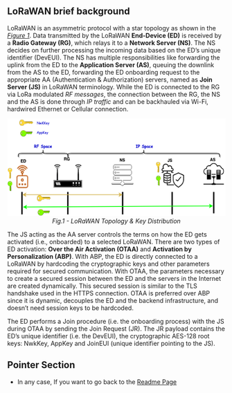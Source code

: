 ## LoRaWAN brief background

LoRaWAN is an asymmetric protocol with a star topology  as shown in the [*Figure 1*](/Figures/LoRaWAN_Key_Distribution-1.png). Data transmitted by the LoRaWAN **End-Device (ED)** is received by a **Radio Gateway (RG)**, which relays it to a **Network Server (NS)**. The NS decides on further processing the incoming data based on the ED’s unique identifier (DevEUI). The NS has multiple responsibilities like forwarding the uplink from the ED to the **Application Server (AS)**, queuing the downlink from the AS to the ED, forwarding the ED onboarding request to the appropriate AA (Authentication & Authorization) servers, named as **Join Server (JS)** in LoRaWAN terminology. While the ED is connected to the RG via LoRa modulated *RF messages*, the connection between the RG, the NS and the AS is done through *IP traffic* and can be backhauled via Wi-Fi, hardwired Ethernet or Cellular connection.

<p align="center">
  <img width="600" height="225" src="https://github.com/AFNIC/Mutual-Authentication-via-DANE/blob/main/Figures/LoRaWAN_Key_Distribution-1.png?raw=true">
  <br>
  <em> Fig.1 - LoRaWAN Topology & Key Distribution</figcaption> </em>
</p> 

The JS acting as the AA server controls the terms on how the ED gets activated (i.e., onboarded) to a selected LoRaWAN.  There are two types of ED activation: **Over the Air Activation (OTAA)** and **Activation by Personalization (ABP)**. With ABP, the ED is directly connected to a LoRaWAN by hardcoding the cryptographic keys and other parameters required for secured communication. With OTAA, the parameters necessary to create a secured session between the ED and the servers in the Internet are created dynamically. This secured session is similar to the TLS handshake used in the HTTPS connection. OTAA is preferred over ABP since it is dynamic, decouples the ED and the backend infrastructure, and doesn’t need session keys to be hardcoded. 

The ED performs a Join procedure (i.e. the onboarding process) with the JS during OTAA by sending the Join Request (JR). The JR payload contains the ED’s unique identifier (i.e. the DevEUI), the cryptographic AES-128 root keys: NwkKey, AppKey and JoinEUI (unique identifier pointing to the JS).  

## Pointer Section


 * In any case, If you want to go back to the [Readme Page]


 [Readme Page]: https://github.com/afnic/IoTRoam-Tutorial

